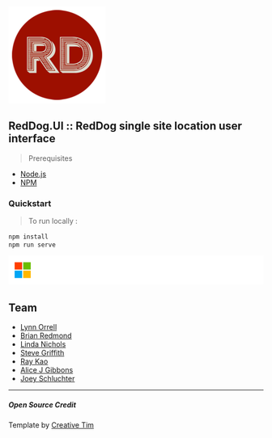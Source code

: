 ![Red Dog :: Bodega](./public/img/android-chrome-192x192.png)
## RedDog.UI :: RedDog single site location user interface

> Prerequisites

- [Node.js](https://nodejs.org/)
- [NPM](https://npm.org) 


### Quickstart

> To run locally :
```shell
npm install
npm run serve
```


![Cloud Native GBB](./public/img/cngbb-wide-wt.png)

## Team
- [Lynn Orrell](https://github.com/lynn-orrell)
- [Brian Redmond](https://github.com/chzbrgr71)
- [Linda Nichols](https://github.com/lynnaloo)
- [Steve Griffith](https://github.com/swgriffith)
- [Ray Kao](https://github.com/raykao)
- [Alice J Gibbons](https://github.com/alicejgibbons)
- [Joey Schluchter](https://github.com/jschluchter)



---
##### Open Source Credit
Template by [Creative Tim](https://www.creative-tim.com/product/vue-black-dashboard)